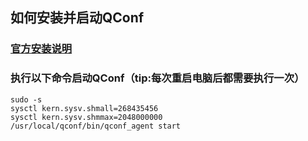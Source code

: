 ## 如何安装并启动QConf

### [官方安装说明](https://github.com/Qihoo360/QConf#qconf)
### 执行以下命令启动QConf（tip:每次重启电脑后都需要执行一次）
```
sudo -s
sysctl kern.sysv.shmall=268435456
sysctl kern.sysv.shmmax=2048000000
/usr/local/qconf/bin/qconf_agent start
```

